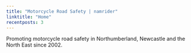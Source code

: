 ```yaml
---
title: "Motorcycle Road Safety | namrider"
linktitle: "Home"
recentposts: 3
---
```


Promoting motorcycle road safety in Northumberland, Newcastle and the North East since 2002.

<!-- {{< announcement-covid19 >}} -->

